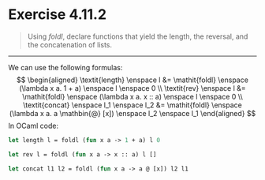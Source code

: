 # Exercise 4.11.2

> Using $\mathit{foldl}$, declare functions that yield the length, the reversal, and the concatenation of lists.

---

We can use the following formulas:
$$
  \begin{aligned}
    \textit{length} \enspace l
    &=
    \mathit{foldl} \enspace (\lambda x a. 1 + a) \enspace l \enspace 0
    \\
    \textit{rev} \enspace l
    &=
    \mathit{foldl} \enspace (\lambda x a. x :: a) \enspace l \enspace 0
    \\
    \textit{concat} \enspace l_1 \enspace l_2
    &=
    \mathit{foldl} \enspace (\lambda x a. a \mathbin{@} [x]) \enspace l_2 \enspace l_1
  \end{aligned}
$$
In OCaml code:
```ocaml
let length l = foldl (fun x a -> 1 + a) l 0

let rev l = foldl (fun x a -> x :: a) l []

let concat l1 l2 = foldl (fun x a -> a @ [x]) l2 l1
```

